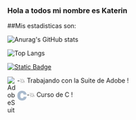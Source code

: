 ### Hola a todos mi nombre es Katerin

##Mis estadisticas son:

![Anurag's GitHub stats](https://github-readme-stats.vercel.app/api?username=KaterinSuarez&show_icons=true&theme=tokyonight)


![Top Langs](https://github-readme-stats.vercel.app/api/top-langs/?username=KaterinSuarez&show_icons=true&theme=tokyonight)


[![Static Badge](https://img.shields.io/badge/Website-Visitar-75E688?link=https%3A%2F%2Fcapdesis.com%2F)](https://capdesis.com/)


-💥 Trabajando con la Suite de Adobe [<img align="left" alt="AdobeSuit" width="22px" src="https://cdn.jsdelivr.net/npm/simple-icons@3.13.0/icons/adobe.svg" />][Adobe]!

-💥 Curso de C [<img align="left" alt="AdobeSuit" width="22px" src="https://raw.githubusercontent.com/devicons/devicon/54cfe13ac10eaa1ef817a343ab0a9437eb3c2e08/icons/c/c-original.svg" />][Curso C]!


[Curso C]:https://www.udemy.com/course/programacion_en_c_desde_cero_a_experto/?referralCode=D0CF1FABF59B2D29079B

[Adobe]:https://www.adobe.com/co/creativecloud/renew/resubscribe-cci.html?sdid=ZKD5F5F3&mv=search&mv2=paidsearch&ef_id=EAIaIQobChMIh9zz2cjTjwMVM4laBR0WHC-DEAAYASAAEgIMZvD_BwE:G:s&s_kwcid=AL!3085!3!719899701784!e!!g!!adobe%20creative!21878871103!173634731647&gad_source=1&gad_campaignid=21878871103&gbraid=0AAAAADxybVofJKtlwxRbh8qO1XnLxipZQ&gclid=EAIaIQobChMIh9zz2cjTjwMVM4laBR0WHC-DEAAYASAAEgIMZvD_BwE
